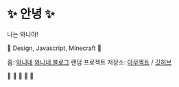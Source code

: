 # ✨ 안녕 ✨

나는 와니야!

💜 Design, Javascript, Minecraft 💜

홈: [와니네](https://wanyne.com) [와니네 블로그](https://wany.io)
랜덤 프로젝트 저장소: [아무젝트](https://amuject.com) / [깃허브](https://github.com/Amuject)

👻 🔮 💜 🌌 🍒
